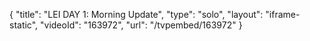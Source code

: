 {
    "title": "LEI DAY 1: Morning Update",
    "type": "solo",
    "layout": "iframe-static",
    "videoId": "163972",
    "url": "\/tvpembed\/163972"
}